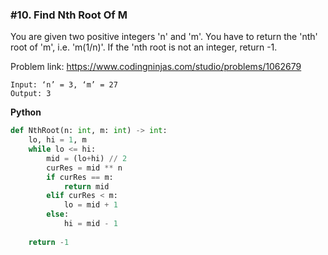### #10. Find Nth Root Of M

You are given two positive integers 'n' and 'm'. You have to return the 'nth' root of 'm', i.e. 'm(1/n)'.
If the 'nth root is not an integer, return -1.

Problem link: https://www.codingninjas.com/studio/problems/1062679

```
Input: ‘n’ = 3, ‘m’ = 27
Output: 3
```


**Python**
```python
def NthRoot(n: int, m: int) -> int:
    lo, hi = 1, m
    while lo <= hi:
        mid = (lo+hi) // 2
        curRes = mid ** n
        if curRes == m:
            return mid
        elif curRes < m:
            lo = mid + 1
        else:
            hi = mid - 1
    
    return -1
```
